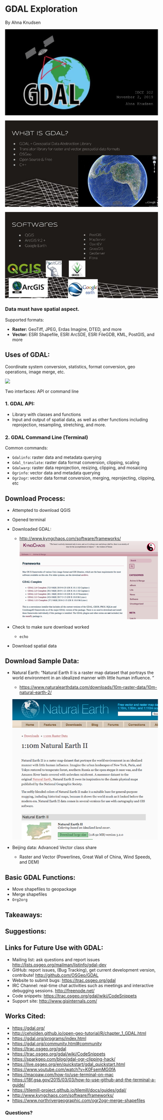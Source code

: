# GDAL Exploration 
By Ahna Knudsen 

![](ppt/Copy_of_GDAL.jpg)

![](ppt/Copy_of_GDAL_1.jpg)

![](ppt/Copy_of_GDAL_2.jpg)

### Data must have spatial aspect.
Supported formats:
- **Raster:** GeoTiff, JPEG, Erdas Imagine, DTED, and more
- **Vector:** ESRI Shapefile, ESRI ArcSDE, ESRI FileGDB, KML, PostGIS, and more

## Uses of GDAL:
Coordinate system conversion, statistics, format conversion, geo operations, image merge, etc. 

![](ppt/projection_tween.gif)

Two interfaces: API or command line
### 1. GDAL API:
- Library with classes and functions
- Input and output of spatial data, as well as other functions including reprojection, resampling, stretching, and more.
### 2. GDAL Command Line (Terminal)
Common commands:
- ``` Gdalinfo ```: raster data and metadata querying 
- ``` Gdal_translate ```: raster data format conversion, clipping, scaling
- ``` Gdalwarp ```: raster data reprojection, resizing, clipping, and mosaicing 
- ``` Ogrinfo ```: vector data and metadata querying
- ``` Ogr2ogr ```: vector data format conversion, merging, reprojecting, clipping, etc

## Download Process:
- Attempted to download QGIS 
- Opened terminal 
- Downloaded GDAL: 
  - http://www.kyngchaos.com/software/frameworks/
  ![](ppt/kyngchaos.png)
  
- Check to make sure download worked 
  - ```echo ```
- Download spatial data

## Download Sample Data:
- Natural Earth: “Natural Earth II is a raster map dataset that portrays the world environment in an idealized manner with little human influence. “
  - https://www.naturalearthdata.com/downloads/10m-raster-data/10m-natural-earth-2/
  
  ![](ppt/nat_earth.png)
  
- Beijing data: Advanced Vector class share
  - Raster and Vector (Powerlines, Great Wall of China, Wind Speeds, and DEM)
  
## Basic GDAL Functions:
- Move shapefiles to geopackage
- Merge shapefiles
 - ```Org2org```

## Takeaways:

## Suggestions:

## Links for Future Use with GDAL:
- Mailing list: ask questions and report issues http://lists.osgeo.org/mailman/listinfo/gdal-dev
- GitHub: report issues, (Bug Tracking), get current development version, contribute! http://github.com/OSGeo/GDAL
- Website to submit bugs:  https://trac.osgeo.org/gdal
- IRC Channel: real-time chat activities such as meetings and interactive debugging sessions. http://freenode.net/
- Code snippets: https://trac.osgeo.org/gdal/wiki/CodeSnippets
- Support site: http://www.gisinternals.com/

## Works Cited:
- https://gdal.org/
- http://ceholden.github.io/open-geo-tutorial/R/chapter_1_GDAL.html
- https://gdal.org/programs/index.html
- https://gdal.org/community.html#community
- https://trac.osgeo.org/gdal
- https://trac.osgeo.org/gdal/wiki/CodeSnippets
- https://sparkgeo.com/blog/gdal-ogr-clipping-hack/
- https://live.osgeo.org/en/quickstart/gdal_quickstart.html
- https://www.youtube.com/watch?v=K0FsemMG0fA
- https://macpaw.com/how-to/use-terminal-on-mac
- https://18f.gsa.gov/2015/03/03/how-to-use-github-and-the-terminal-a-guide/
- https://tilemill-project.github.io/tilemill/docs/guides/gdal/
- http://www.kyngchaos.com/software/frameworks/
- https://www.northrivergeographic.com/ogr2ogr-merge-shapefiles

### Questions?




